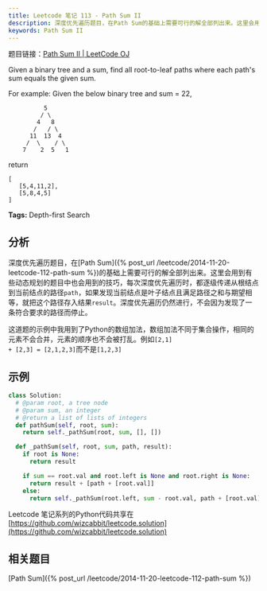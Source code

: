 ```yaml
---
title: Leetcode 笔记 113 - Path Sum II
description: 深度优先遍历题目，在Path Sum的基础上需要可行的解全部列出来。这里会用到有些动态规划的题目中也会用到的技巧，每次深度优先遍历时，都逐级传递从根结点到当前结点的路径
keywords: Path Sum II
---
```


题目链接：[Path Sum II | LeetCode OJ](https://oj.leetcode.com/problems/path-sum-ii/)

Given a binary tree and a sum, find all root-to-leaf paths where each path's sum equals the given sum.

For example:
Given the below binary tree and sum = 22,

              5
             / \
            4   8
           /   / \
          11  13  4
         /  \    / \
        7    2  5   1

return

    [
       [5,4,11,2],
       [5,8,4,5]
    ]

**Tags:** Depth-first Search

## 分析

深度优先遍历题目，在[Path Sum]({% post_url /leetcode/2014-11-20-leetcode-112-path-sum %})的基础上需要可行的解全部列出来。这里会用到有些动态规划的题目中也会用到的技巧，每次深度优先遍历时，都逐级传递从根结点到当前结点的路径<code>path</code>，如果发现当前结点是叶子结点且满足路径之和与期望相等，就把这个路径存入结果<code>result</code>。深度优先遍历仍然进行，不会因为发现了一条符合要求的路径而停止。

这道题的示例中我用到了Python的数组加法，数组加法不同于集合操作，相同的元素不会合并，元素的顺序也不会被打乱。例如<code>[2,1] + [2,3] = [2,1,2,3]</code>而不是<code>[1,2,3]</code>

## 示例

```python
class Solution:
  # @param root, a tree node
  # @param sum, an integer
  # @return a list of lists of integers
  def pathSum(self, root, sum):
    return self._pathSum(root, sum, [], [])

  def _pathSum(self, root, sum, path, result):
    if root is None:
      return result

    if sum == root.val and root.left is None and root.right is None:
      return result + [path + [root.val]]
    else:
      return self._pathSum(root.left, sum - root.val, path + [root.val], result) + self._pathSum(root.right, sum - root.val, path + [root.val], result)
```

Leetcode 笔记系列的Python代码共享在[https://github.com/wizcabbit/leetcode.solution](https://github.com/wizcabbit/leetcode.solution)

## 相关题目

[Path Sum]({% post_url /leetcode/2014-11-20-leetcode-112-path-sum %})

